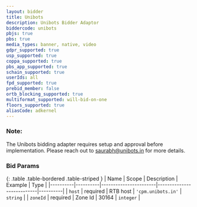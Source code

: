 ```yaml
---
layout: bidder
title: Unibots
description: Unibots Bidder Adaptor
biddercode: unibots
pbjs: true
pbs: true
media_types: banner, native, video
gdpr_supported: true
usp_supported: true
coppa_supported: true
pbs_app_supported: true
schain_supported: true
userIds: all
fpd_supported: true
prebid_member: false
ortb_blocking_supported: true
multiformat_supported: will-bid-on-one
floors_supported: true
aliasCode: adkernel
---
```


### Note:

The Unibots bidding adapter requires setup and approval before implementation. Please reach out to <saurabh@unibots.in> for more details.

### Bid Params

{: .table .table-bordered .table-striped }
| Name     | Scope    | Description           | Example                   | Type     |
|----------|----------|-----------------------|---------------------------|----------|
| `host`   | required | RTB host | `'cpm.unibots.in'` | `string` |
| `zoneId` | required | Zone Id           | 30164                 | `integer` |
